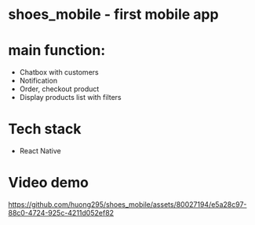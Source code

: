 # shoes_mobile - first mobile app 
# main function: 
- Chatbox with customers
- Notification
- Order, checkout product
- Display products list with filters
# Tech stack 
- React Native 
# Video demo 
https://github.com/huong295/shoes_mobile/assets/80027194/e5a28c97-88c0-4724-925c-4211d052ef82

